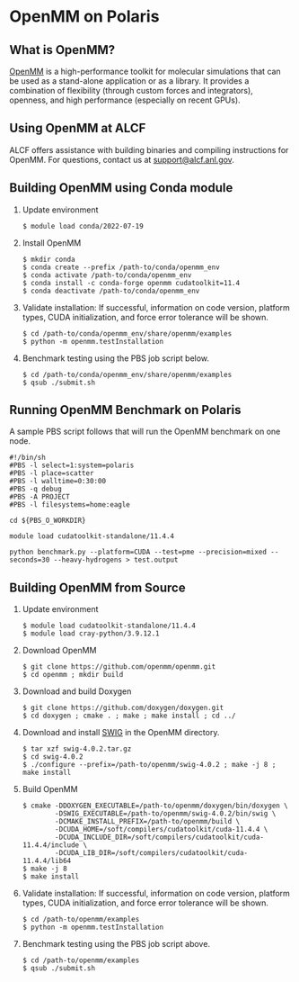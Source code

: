 # OpenMM on Polaris

## What is OpenMM?
[OpenMM](https://openmm.org/) is a high-performance toolkit for molecular simulations that can be used as a stand-alone application or as a library. It provides a combination of flexibility (through custom forces and integrators), openness, and high performance (especially on recent GPUs).

## Using OpenMM at ALCF
ALCF offers assistance with building binaries and compiling instructions for OpenMM. For questions, contact us at support@alcf.anl.gov.

## Building OpenMM using Conda module

1. Update environment
    ```
    $ module load conda/2022-07-19
    ```
2. Install OpenMM
    ```
    $ mkdir conda
    $ conda create --prefix /path-to/conda/openmm_env
    $ conda activate /path-to/conda/openmm_env
    $ conda install -c conda-forge openmm cudatoolkit=11.4
    $ conda deactivate /path-to/conda/openmm_env
    ```
3. Validate installation: If successful, information on code version, platform types, CUDA initialization, and force error tolerance will be shown.

    ```
    $ cd /path-to/conda/openmm_env/share/openmm/examples
    $ python -m openmm.testInstallation
    ```

4. Benchmark testing using the PBS job script below.

    ```
    $ cd /path-to/conda/openmm_env/share/openmm/examples
    $ qsub ./submit.sh
    ```

## Running OpenMM Benchmark on Polaris
A sample PBS script follows that will run the OpenMM benchmark on one node.

```
#!/bin/sh
#PBS -l select=1:system=polaris
#PBS -l place=scatter
#PBS -l walltime=0:30:00
#PBS -q debug
#PBS -A PROJECT
#PBS -l filesystems=home:eagle

cd ${PBS_O_WORKDIR}

module load cudatoolkit-standalone/11.4.4

python benchmark.py --platform=CUDA --test=pme --precision=mixed --seconds=30 --heavy-hydrogens > test.output
```

## Building OpenMM from Source

1. Update environment
    ```
    $ module load cudatoolkit-standalone/11.4.4
    $ module load cray-python/3.9.12.1
    ```
2. Download OpenMM
    ```
    $ git clone https://github.com/openmm/openmm.git
    $ cd openmm ; mkdir build
    ```
3. Download and build Doxygen
    ```
    $ git clone https://github.com/doxygen/doxygen.git
    $ cd doxygen ; cmake . ; make ; make install ; cd ../
    ```
4. Download and install [SWIG](https://www.swig.org/download.html) in the OpenMM directory.
    ```
    $ tar xzf swig-4.0.2.tar.gz
    $ cd swig-4.0.2
    $ ./configure --prefix=/path-to/openmm/swig-4.0.2 ; make -j 8 ; make install
    ```
5. Build OpenMM
    ```
    $ cmake -DDOXYGEN_EXECUTABLE=/path-to/openmm/doxygen/bin/doxygen \
            -DSWIG_EXECUTABLE=/path-to/openmm/swig-4.0.2/bin/swig \
            -DCMAKE_INSTALL_PREFIX=/path-to/openmm/build \
            -DCUDA_HOME=/soft/compilers/cudatoolkit/cuda-11.4.4 \
            -DCUDA_INCLUDE_DIR=/soft/compilers/cudatoolkit/cuda-11.4.4/include \
            -DCUDA_LIB_DIR=/soft/compilers/cudatoolkit/cuda-11.4.4/lib64
    $ make -j 8
    $ make install
    ```
6. Validate installation: If successful, information on code version, platform types, CUDA initialization, and force error tolerance will be shown.

    ```
    $ cd /path-to/openmm/examples
    $ python -m openmm.testInstallation
    ```

7. Benchmark testing using the PBS job script above.

    ```
    $ cd /path-to/openmm/examples
    $ qsub ./submit.sh
    ```